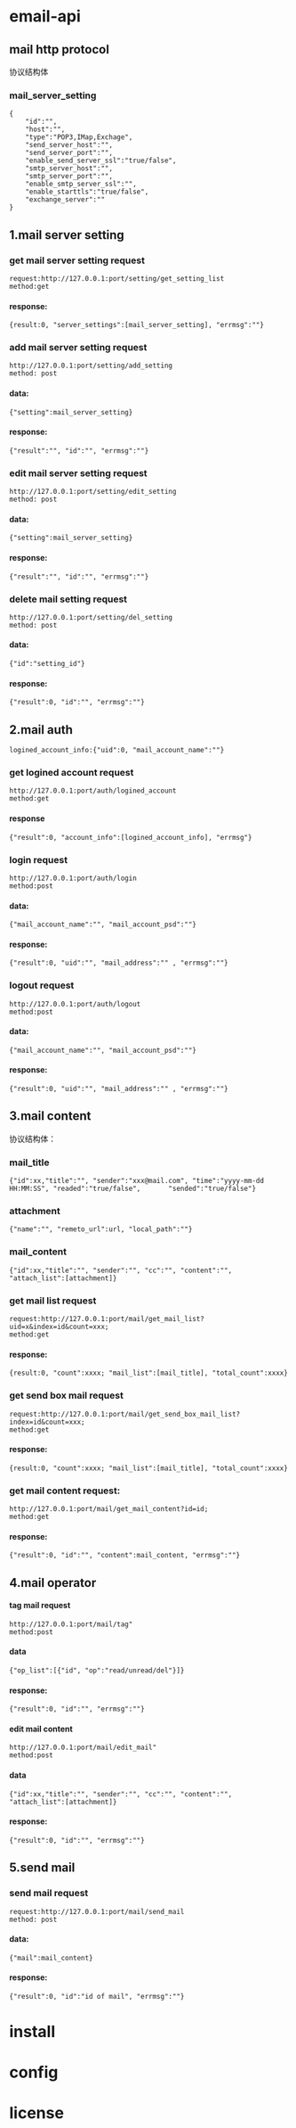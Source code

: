# email-api
## mail http protocol

协议结构体
### mail_server_setting
    {
        "id":"",
        "host":"",
        "type":"POP3,IMap,Exchage",
        "send_server_host":"",
        "send_server_port":"",
        "enable_send_server_ssl":"true/false",
        "smtp_server_host":"",
        "smtp_server_port":"",
        "enable_smtp_server_ssl":"",
        "enable_starttls":"true/false",
        "exchange_server":""
    }

## 1.mail server setting
### get mail server setting request
    request:http://127.0.0.1:port/setting/get_setting_list
    method:get
#### response:
    {result:0, "server_settings":[mail_server_setting], "errmsg":""}

### add mail server setting request
    http://127.0.0.1:port/setting/add_setting
    method: post
#### data:
    {"setting":mail_server_setting}
#### response:
    {"result":"", "id":"", "errmsg":""}

### edit mail server setting request
    http://127.0.0.1:port/setting/edit_setting
    method: post
#### data:
    {"setting":mail_server_setting}
#### response:
    {"result":"", "id":"", "errmsg":""}

### delete mail setting request
    http://127.0.0.1:port/setting/del_setting
    method: post
#### data:
    {"id":"setting_id"}
#### response:
    {"result":0, "id":"", "errmsg":""}

## 2.mail auth
    logined_account_info:{"uid":0, "mail_account_name":""}
### get logined account request
    http://127.0.0.1:port/auth/logined_account
    method:get
#### response
    {"result":0, "account_info":[logined_account_info], "errmsg"}

### login request
    http://127.0.0.1:port/auth/login
    method:post
#### data:
    {"mail_account_name":"", "mail_account_psd":""}
#### response:
    {"result":0, "uid":"", "mail_address":"" , "errmsg":""}

### logout request
    http://127.0.0.1:port/auth/logout
    method:post
#### data:
    {"mail_account_name":"", "mail_account_psd":""}
#### response:
    {"result":0, "uid":"", "mail_address":"" , "errmsg":""}

## 3.mail content
协议结构体：
### mail_title
    {"id":xx,"title":"", "sender":"xxx@mail.com", "time":"yyyy-mm-dd HH:MM:SS", "readed":"true/false",       "sended":"true/false"}
### attachment
    {"name":"", "remeto_url":url, "local_path":""}
### mail_content
    {"id":xx,"title":"", "sender":"", "cc":"", "content":"", "attach_list":[attachment]}

### get mail list request
    request:http://127.0.0.1:port/mail/get_mail_list?uid=x&index=id&count=xxx;
    method:get
#### response:
    {result:0, "count":xxxx; "mail_list":[mail_title], "total_count":xxxx}
    
### get send box mail request
    request:http://127.0.0.1:port/mail/get_send_box_mail_list?index=id&count=xxx;
    method:get
#### response:
    {result:0, "count":xxxx; "mail_list":[mail_title], "total_count":xxxx}

### get mail content request:
    http://127.0.0.1:port/mail/get_mail_content?id=id;
    method:get
#### response:
    {"result":0, "id":"", "content":mail_content, "errmsg":""}

## 4.mail operator
#### tag mail request
    http://127.0.0.1:port/mail/tag"
    method:post
#### data
    {"op_list":[{"id", "op":"read/unread/del"}]}
#### response:
    {"result":0, "id":"", "errmsg":""}

#### edit mail content
    http://127.0.0.1:port/mail/edit_mail"
    method:post
#### data
    {"id":xx,"title":"", "sender":"", "cc":"", "content":"", "attach_list":[attachment]}
#### response:
    {"result":0, "id":"", "errmsg":""}
    
## 5.send mail
### send mail request
    request:http://127.0.0.1:port/mail/send_mail
    method: post
#### data:
    {"mail":mail_content}
#### response:
    {"result":0, "id":"id of mail", "errmsg":""}

# install

# config

# license
